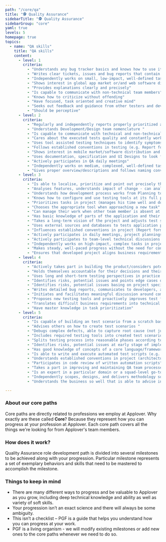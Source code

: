 ```yaml
---
path: "/core/qa"
title: "🕵️ Quality Assurance"
sidebarTitle: "🕵️ Quality Assurance"
sidebarGroup: "core"
yaml: true
levels: 5
homepage: true
topics:
  - name: "QA skills"
    title: "QA skills"
    content:
      - level: 1
        criteria:
          - "Understands any bug tracker basics and knows how to use it"
          - "Writes clear tickets, issues and bug reports that contain the necessary amount of detail to be picked up by developers"
          - "Independently works on small, low-impact, well-defined tasks"
          - "Shows interest in global app market or/and web software distribution"
          - "Provides explanations clearly and precisely"
          - "Is capable to communicate with non-technical team members"
          - "Knows how to criticize without offending"
          - "Have focused, task oriented and creative mind"
          - "Seeks out feedback and guidance from other testers and developers"
          - "Should be perceptive"
      - level: 2
        criteria:
          - "Regularly and independently reports properly prioritized and assigned bugs and issues"
          - "Understands Development/Design team nomenclature "
          - "Is capable to communicate with technical and non-technical team members"
          - "Cares about the executed tests quality and constantly works to improve it "
          - "Uses tool assisted testing techniques to identify symptoms of bugs (e.g. Android Studio, Xcode, Postman)"
          - "Follows established conventions in testing (e.g. Report form, Order of testing, Bug regression flow)"
          - "Shows interest in mobile market/software distribution and knows how to share internally solutions used by competition"
          - "Uses documentation, specification and UI Designs to look for solutions/answers"
          - "Actively participates in QA daily meetings"
          - "Independently works on medium, complexed, well-defined tasks"
          - "Gives proper overview/descriptions and follows naming conventions when creating MRs"
      - level: 3
        criteria:
          - "Is able to localise, prioritize and point out precisely the cause of an issues in various parts of the application "
          - "Analyses features, understands impact of change - can analyse what areas will be affected by a change"
          - "Understands how development process works from Planning to Release"
          - "Knows how to configure and use testing tools at its full potential (e.g. Android Studio, Xcode, Postman)"
          - "Prioritizes tasks in project (manages his time well and does not spend too much time on tasks that might not be relevant at the moment)"
          - "Chooses the appropriate tool when approaching a new task"
          - "Can manage their work when other team member is absent at the moment and makes adjustments to task scope/priority if needed "
          - "Has basic knowledge of parts of the application and their responsibilities (backend/frontend) "
          - "Takes a long-term vision of the project and adjusts test scenarios and cases according to it"
          - "Uses external sources and databases to tests application parts that actually needs that - such as 3rd party integration elements"
          - "Influences established conventions in project (Report form, Order of testing, Bug regression flow)"
          - "Actively participates in daily meetings, project plannings and makes good suggestions and spots problems that were overlooked by a team"
          - "Actively participates to team-level technical discussions and QA EDU meetings"
          - "Independently works on high-impact, complex tasks in project"
          - "Makes steady, well-paced progress without the need for constant significant feedback"
          - "Ensures that developed project aligns business requirements"
      - level: 4
        criteria:
          - "Actively takes part in building the product/considers potential problems upon designs"
          - "Holds themselves accountable for their decisions and their outcome"
          - "Uses long and short-term testing perspectives in practice and tooks full responsibilities for his actions"
          - "Identifies risks, potential issues and points edge cases during new feature implementation "
          - "Identifies risks, potential issues basing on project specification "
          - "Writes detailed bug reports, communicates to developers, advocates for fixes, contributes to defining best practice"
          - "Initiates and facilitates meaningful discussion around complex issues"
          - "Proposes new testing tools and proactively improves test frameworks encounter, 'this doesn't make sense, I'm going to do something about it'"
          - "Translates difficult business requirements into technical terms"
          - "Have master knowledge in task prioritization"
      - level: 5
        criteria:
          - "Is capable of building an test scenario from a scratch basing on specification itself"
          - "Advises others on how to create test scenarios "
          - "Debugs complex defects, able to capture root cause (not just symptoms)"
          - "Includes required testing tools into created test scenarios "
          - "Splits testing process into reasonable phases according to proper development stage (Breaks down large problems into smaller iterative steps)"
          - "Identifies risks, potential issues at early stage of implementation"
          - "Has good knowledge of concepts of a core language/framework and which parts of code requires more attention during tests"
          - "Is able to write and execute automated test scripts (e.g. Cypress, Appium, Selenium)"
          - "Understands established conventions in project (architecture, git flow, deploy flow etc.)"
          - "Participates in code review of written automation scripts"
          - "Takes a part in improving and maintaining QA team processes including tools used"
          - "Is an expert in a particular domain or a squad-level go-to person for solving particular set of problems "
          - "Independently scopes, designs, and delivers methodology solutions for large, complex challenges"
          - "Understands the business so well that is able to advise in business terms (e.g. from regular user’s perspective)"

---
```

### About our core paths
Core paths are directly related to professions we employ at Applover. Why exactly are these called **Core**? Because they represent how you can progress at your profession at Applover. Each core path covers all the things we're looking for from Applover's team members.

### How does it work?
Quality Assurance role development path is divided into several milestones to be achieved along with your progression. Particular milestone represents a set of exemplary behaviors and skills that need to be mastered to accomplish the milestone.

### Things to keep in mind
- There are many different ways to progress and be valuable to Applover as you grow, including deep technical knowledge and ability as well as variety of soft skills.
- Your progression isn’t an exact science and there will always be some ambiguity.
- This isn’t a checklist – PGF is a guide that helps you understand how you can progress at your work.
- PGF is a living organism - we will modify existing milestones or add new ones to the core paths whenever we need to do so.
